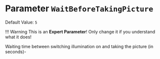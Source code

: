 # Parameter `WaitBeforeTakingPicture`
Default Value: `5`

!!! Warning
    This is an **Expert Parameter**! Only change it if you understand what it does!

Waiting time between switching illumination on and taking the picture (in seconds)-
